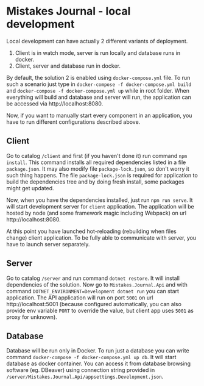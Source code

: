 # Mistakes Journal - local development
Local development can have actually 2 different variants of deployment.
1. Client is in watch mode, server is run locally and database runs in docker.
2. Client, server and database run in docker.

By default, the solution 2 is enabled using `docker-compose.yml` file. To run such a scenario
just type in `docker-compose -f docker-compose.yml build` and `docker-compose -f docker-compose.yml up` while in root folder. When everything will build
and database and server will run, the application can be accessed via http://localhost:8080.

Now, if you want to manually start every component in an application, you have to run different configurations described
above.

## Client
Go to catalog `/client` and first (if you haven't done it) run command `npm install`. This command installs all required
dependencies listed in a file `package.json`. It may also modify file `package-lock.json`, so don't worry it such thing happens.
The file `package-lock.json` is required for application to build the dependencies tree and by doing fresh install, 
some packages might get updated.

Now, when you have the dependencies installed, just run `npm run serve`. It will start development server for `client` application.
The application will be hosted by node (and some framework magic including Webpack) on url http://localhost:8080.

At this point you have launched hot-reloading (rebuilding when files change) client application. To be fully able to 
communicate with server, you have to launch server separately.

## Server

Go to catalog `/server` and run command `dotnet restore`. It will install dependencies of the solution. Now go to 
`Mistakes.Journal.Api` and with command `DOTNET_ENVIRONMENT=Development dotnet run` you can start application. The 
API application will run on port `5001` on url http://localhost:5001 (because configured automatically, you can also provide env variable `PORT` to
override the value, but client app uses `5001` as proxy for unknown).

## Database

Database will be run only in Docker. To run just a database you can write command `docker-compose -f docker-compose.yml
up db`. It will start database as docker container. You can access it from database browsing software (eg. DBeaver) using
connection string provided in `/server/Mistakes.Journal.Api/appsettings.Development.json`.
